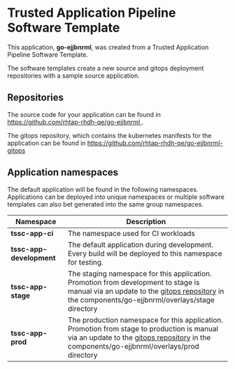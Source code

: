 # Trusted Application Pipeline Software Template

This application, **go-ejjbnrml**, was created from a Trusted Application Pipeline Software Template.

The software templates create a new source and gitops deployment repositories with a sample source application. 

## Repositories

The source code for your application can be found in [https://github.com/rhtap-rhdh-qe/go-ejjbnrml ](https://github.com/rhtap-rhdh-qe/go-ejjbnrml ).
 
The gitops repository, which contains the kubernetes manifests for the application can be found in 
[https://github.com/rhtap-rhdh-qe/go-ejjbnrml-gitops ](https://github.com/rhtap-rhdh-qe/go-ejjbnrml-gitops ) 

## Application namespaces 

The default application will be found in the following namespaces. Applications can be deployed into unique namespaces or multiple software templates can also bet generated into the same group namespaces.  

|  Namespace   |  Description   |  
| -------- | -------- |
| **tssc-app-ci** | The namespace used for CI workloads |
| **tssc-app-development** | The default application during development. Every build will be deployed to this namespace for testing. |
| **tssc-app-stage** | The staging namespace for this application. Promotion from development to stage is manual via an update to the [gitops repository](https://github.com/rhtap-rhdh-qe/go-ejjbnrml-gitops ) in the components/go-ejjbnrml/overlays/stage directory |
| **tssc-app-prod** | The production namespace for this application. Promotion from stage to production is manual via an update to the [gitops repository](https://github.com/rhtap-rhdh-qe/go-ejjbnrml-gitops ) in the components/go-ejjbnrml/overlays/prod directory |
